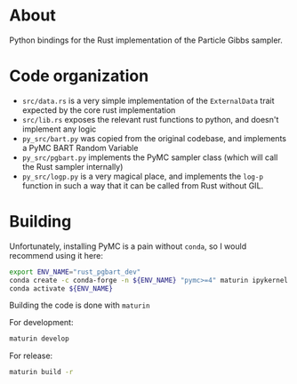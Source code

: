 # About

Python bindings for the Rust implementation of the Particle Gibbs sampler. 

# Code organization

- `src/data.rs` is a very simple implementation of the `ExternalData` trait expected by the core rust implementation
- `src/lib.rs` exposes the relevant rust functions to python, and doesn't implement any logic
- `py_src/bart.py` was copied from the original codebase, and implements a PyMC BART Random Variable 
- `py_src/pgbart.py` implements the PyMC sampler class (which will call the Rust sampler internally)
- `py_src/logp.py` is a very magical place, and implements the `log-p` function in such a way that it can be called from Rust without GIL.

# Building

Unfortunately, installing PyMC is a pain without `conda`, so I would recommend using it here:

```bash
export ENV_NAME="rust_pgbart_dev"
conda create -c conda-forge -n ${ENV_NAME} "pymc>=4" maturin ipykernel arviz numba numpy
conda activate ${ENV_NAME}
```

Building the code is done with `maturin`

For development:

```bash
maturin develop
```

For release:

```bash
maturin build -r
```
